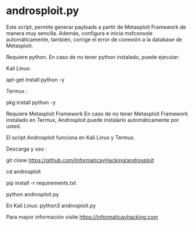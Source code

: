 # androsploit.py
Este script, permite generar payloads a partir de Metasploit Framework de manera muy sencilla. Además, configura e inicia msfconsole automáticamente, también, corrige el error de conexión a la database de Metasploit.


Requiere python.
En caso de no tener python instalado, puede ejecutar:

Kali Linux:

apt-get install python -y


Termux : 

pkg install python -y

Requiere Metasploit Framework
En caso de no tener Metasploit Framework instalado en Termux, Androsploit puede instalarlo automáticamente por usted.

El script Androsploit funciona en Kali Linux y Termux.

Descarga y uso :

git clone https://github.com/InformaticayHacking/androsploit

cd androsploit

pip install -r requirements.txt

python androsploit.py

En Kali Linux: python3 androsploit.py

Para mayor información visite https://informaticayhacking.com

